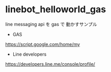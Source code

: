 # linebot_helloworld_gas
line messaging api を gas で 動かすサンプル


* GAS

https://script.google.com/home/my

* Line developers

https://developers.line.me/console/profile/
